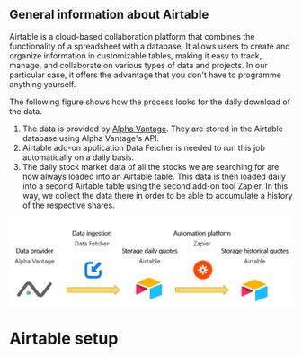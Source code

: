   ## General information about Airtable
Airtable is a cloud-based collaboration platform that combines the functionality of a spreadsheet with a database. It allows users to create and organize information in customizable tables, making it easy to track, manage, and collaborate on various types of data and projects. In our particular case, it offers the advantage that you don't have to programme anything yourself.

The following figure shows how the process looks for the daily download of the data.

1. The data is provided by [Alpha Vantage](./00.%20Alpha_Vantage). They are stored in the Airtable database using Alpha Vantage's API. 
2. Airtable add-on application Data Fetcher is needed to run this job automatically on a daily basis. 
3. The daily stock market data of all the stocks we are searching for are now always loaded into an Airtable table. This data is then loaded daily into a second Airtable table using the second add-on tool Zapier. In this way, we collect the data there in order to be able to accumulate a history of the respective shares. 

![Alt Image Text](./Images/Airtable_dataflow1.png "Dataflow")
  

# Airtable setup
